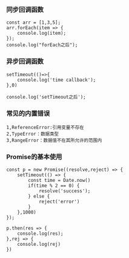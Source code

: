 <!--
 * @Author: your name
 * @Date: 2021-03-07 01:19:16
 * @LastEditTime: 2021-03-07 15:22:22
 * @LastEditors: Please set LastEditors
 * @Description: In User Settings Edit
 * @FilePath: /interview/promise/README.md
-->
### 同步回调函数
```
const arr = [1,3,5];
arr.forEach(item => {
    console.log(item);
});
console.log("forEach之后");
```
### 异步回调函数
```
setTimeout(()=>{
    console.log('time callback');
},0)

console.log('setTimeout之后');
```
### 常见的内置错误
```
1,ReferenceError:引用变量不存在
2,TypeError：数据类型
3,RangeError：数据值不在其所允许的范围内
```
### Promise的基本使用
```
const p = new Promise((resolve,reject) => {
    setTimeout(() => {
        const time = Date.now()
        if(time % 2 == 0) {
            resolve('success');
        } else {
            reject('error')
        }
    },1000)
});    

p.then(res => {
    console.log(res);
},rej => {
    console.log(rej)
})
```




